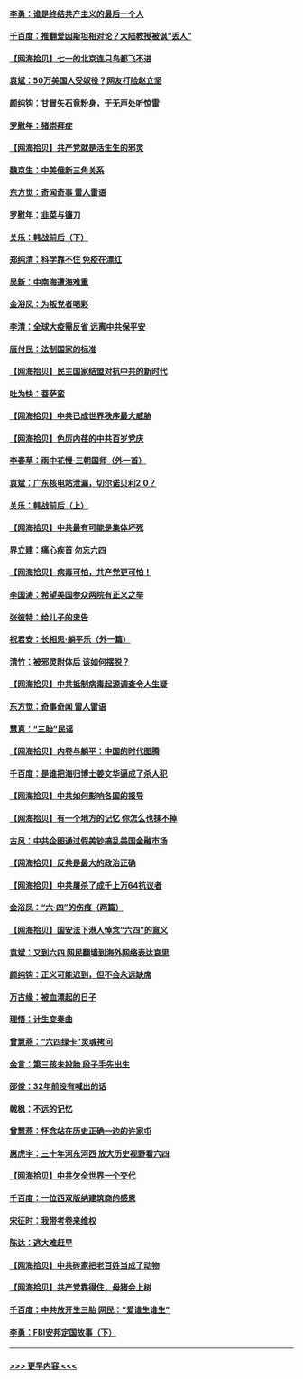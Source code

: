 #### [李勇：谁是终结共产主义的最后一个人](../pages/nsc993/n13044397.md?t=06242151) 
#### [千百度：推翻爱因斯坦相对论？大陆教授被讽“丢人”](../pages/nsc993/n13043908.md?t=06242151) 
#### [【网海拾贝】七一的北京连只鸟都飞不进](../pages/nsc993/n13041377.md?t=06242151) 
#### [袁斌：50万美国人受奴役？网友打脸赵立坚](../pages/nsc993/n13041330.md?t=06242151) 
#### [颜纯钩：甘冒矢石竟粉身，于无声处听惊雷](../pages/nsc993/n13041140.md?t=06242151) 
#### [罗慰年：猪崇拜症](../pages/nsc993/n13041071.md?t=06242151) 
#### [【网海拾贝】共产党就是活生生的邪灵](../pages/nsc993/n13036627.md?t=06242151) 
#### [魏京生：中美俄新三角关系](../pages/nsc993/n13035986.md?t=06242151) 
#### [东方觉：奇闻奇事 雷人雷语](../pages/nsc993/n13035878.md?t=06242151) 
#### [罗慰年：韭菜与镰刀](../pages/nsc993/n13034374.md?t=06242151) 
#### [关乐：韩战前后（下）](../pages/nsc993/n13034113.md?t=06242151) 
#### [郑纯清：科学靠不住 免疫在漂红](../pages/nsc993/n13034093.md?t=06242151) 
#### [吴新：中南海遭海难重](../pages/nsc993/n13034084.md?t=06242151) 
#### [金浴凤：为叛党者喝彩](../pages/nsc993/n13034058.md?t=06242151) 
#### [李清：全球大疫需反省 远离中共保平安](../pages/nsc993/n13033784.md?t=06242151) 
#### [唐付民：法制国家的标准](../pages/nsc993/n13032944.md?t=06242151) 
#### [【网海拾贝】民主国家结盟对抗中共的新时代](../pages/nsc993/n13031717.md?t=06242151) 
#### [吐为快：菩萨蛮](../pages/nsc993/n13030033.md?t=06242151) 
#### [【网海拾贝】中共已成世界秩序最大威胁](../pages/nsc993/n13028138.md?t=06242151) 
#### [【网海拾贝】色厉内荏的中共百岁党庆](../pages/nsc993/n13025582.md?t=06242151) 
#### [李春草：雨中花慢‧三朝国师（外一首）](../pages/nsc993/n13025567.md?t=06242151) 
#### [袁斌：广东核电站泄漏，切尔诺贝利2.0？](../pages/nsc993/n13025475.md?t=06242151) 
#### [关乐：韩战前后（上）](../pages/nsc993/n13025387.md?t=06242151) 
#### [【网海拾贝】中共最有可能是集体坏死](../pages/nsc993/n13023101.md?t=06242151) 
#### [界立建：痛心疾首 勿忘六四](../pages/nsc993/n13022339.md?t=06242151) 
#### [【网海拾贝】病毒可怕，共产党更可怕！](../pages/nsc993/n13020728.md?t=06242151) 
#### [李国涛：希望美国参众两院有正义之举](../pages/nsc993/n13020674.md?t=06242151) 
#### [张彼特：给儿子的忠告](../pages/nsc993/n13018934.md?t=06242151) 
#### [祝君安：长相思‧躺平乐（外一篇）](../pages/nsc993/n13018923.md?t=06242151) 
#### [清竹：被邪灵附体后 该如何摆脱？](../pages/nsc993/n13018877.md?t=06242151) 
#### [【网海拾贝】中共抵制病毒起源调查令人生疑](../pages/nsc993/n13017785.md?t=06242151) 
#### [东方觉：奇事奇闻 雷人雷语](../pages/nsc993/n13017577.md?t=06242151) 
#### [慧真：“三胎”民谣](../pages/nsc993/n13017394.md?t=06242151) 
#### [【网海拾贝】内卷与躺平：中国的时代图腾](../pages/nsc993/n13016128.md?t=06242151) 
#### [千百度：是谁把海归博士姜文华逼成了杀人犯](../pages/nsc993/n13015218.md?t=06242151) 
#### [【网海拾贝】中共如何影响各国的报导](../pages/nsc993/n13012599.md?t=06242151) 
#### [【网海拾贝】有一个地方的记忆 你怎么也抹不掉](../pages/nsc993/n13009802.md?t=06242151) 
#### [古风：中共企图通过假美钞搞乱美国金融市场](../pages/nsc993/n13009626.md?t=06242151) 
#### [【网海拾贝】反共是最大的政治正确](../pages/nsc993/n13007051.md?t=06242151) 
#### [【网海拾贝】中共屠杀了成千上万64抗议者](../pages/nsc993/n13002713.md?t=06242151) 
#### [金浴凤：“六·四”的伤痕（两篇）](../pages/nsc993/n13001719.md?t=06242151) 
#### [【网海拾贝】国安法下港人悼念“六四”的意义](../pages/nsc993/n13001039.md?t=06242151) 
#### [袁斌：又到六四 网民翻墙到海外网络表达哀思](../pages/nsc993/n13000995.md?t=06242151) 
#### [颜纯钩：正义可能迟到，但不会永远缺席](../pages/nsc993/n13000920.md?t=06242151) 
#### [万古缘：被血漂起的日子](../pages/nsc993/n13000914.md?t=06242151) 
#### [理悟：计生变奏曲](../pages/nsc993/n13000414.md?t=06242151) 
#### [曾慧燕：“六四绿卡”灵魂拷问](../pages/nsc993/n13000277.md?t=06242151) 
#### [金言：第三孩未投胎 段子手先出生](../pages/nsc993/n13000215.md?t=06242151) 
#### [邵俊：32年前没有喊出的话](../pages/nsc993/n13000181.md?t=06242151) 
#### [戟枫：不远的记忆](../pages/nsc993/n13000121.md?t=06242151) 
#### [曾慧燕：怀念站在历史正确一边的许家屯](../pages/nsc993/n13000073.md?t=06242151) 
#### [惠虎宇：三十年河东河西 放大历史视野看六四](../pages/nsc993/n13000018.md?t=06242151) 
#### [【网海拾贝】中共欠全世界一个交代](../pages/nsc993/n12998706.md?t=06242151) 
#### [千百度：一位西双版纳建筑商的感恩](../pages/nsc993/n12998487.md?t=06242151) 
#### [宋征时：我带考卷来维权](../pages/nsc993/n12994088.md?t=06242151) 
#### [陈达：逃大难赶早](../pages/nsc993/n12993569.md?t=06242151) 
#### [【网海拾贝】中共砖家把老百姓当成了动物](../pages/nsc993/n12993483.md?t=06242151) 
#### [【网海拾贝】共产党靠得住，母猪会上树](../pages/nsc993/n12990730.md?t=06242151) 
#### [千百度：中共放开生三胎 网民：“爱谁生谁生”](../pages/nsc993/n12990644.md?t=06242151) 
#### [李勇：FBI安邦定国故事（下）](../pages/nsc993/n12987854.md?t=06242151) 

----
#### [ >>> 更早内容 <<< ](../indexes/nsc993-earlier.md)
